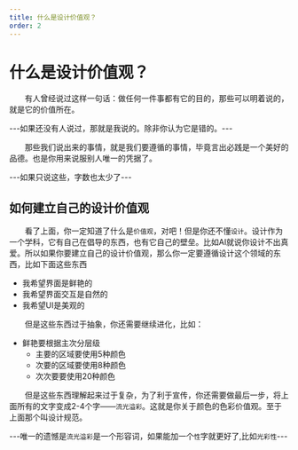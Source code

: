 ```yaml
---
title: 什么是设计价值观？
order: 2
---
```


# 什么是设计价值观？

&emsp;&emsp;有人曾经说过这样一句话：做任何一件事都有它的目的，那些可以明着说的，就是它的价值所在。

---如果还没有人说过，那就是我说的。除非你认为它是错的。---

&emsp;&emsp;那些我们说出来的事情，就是我们要遵循的事情，毕竟言出必践是一个美好的品德。也是你用来说服别人唯一的凭据了。

---如果只说这些，字数也太少了---

## 如何建立自己的设计价值观

&emsp;&emsp;看了上面，你一定知道了什么是`价值观`，对吧！但是你还不懂`设计`。设计作为一个学科，它有自己在倡导的东西，也有它自己的壁垒。比如AI就说你设计不出真爱。所以如果你要建立自己的设计价值观，那么你一定要遵循设计这个领域的东西，比如下面这些东西

- 我希望界面是鲜艳的
- 我希望界面交互是自然的
- 我希望UI是美观的

&emsp;&emsp;但是这些东西过于抽象，你还需要继续进化，比如：

- 鲜艳要根据主次分层级
  - 主要的区域要使用5种颜色
  - 次要的区域要使用8种颜色
  - 次次要要使用20种颜色

&emsp;&emsp;但是这些东西理解起来过于复杂，为了利于宣传，你还需要做最后一步，将上面所有的文字变成2-4个字——`流光溢彩`。这就是你关于颜色的色彩价值观。至于上面那个叫设计规范。

---唯一的遗憾是`流光溢彩`是一个形容词，如果能加一个`性`字就更好了,比如`光彩性`---
